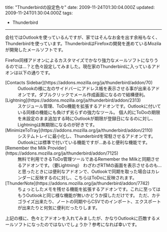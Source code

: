 title: "Thunderbirdの設定色々"
date: 2009-11-24T01:30:04.000Z
updated: 2009-11-24T01:30:04.000Z
tags: 
  - Thunderbird
---


 会社ではOutlookを使っているんですが、家ではそんなお金を出す余裕もなく、Thunderbirdを使っています。ThunderbirdはFirefoxの開発を進めているMozilaが開発したメールソフトです。

Firefox同様アドオンによるカスタマイズでかなり強力なメールソフトになりうるのでは…？と色々設定してみました。現在家のThunderbirdに入っているアドオンは以下の通りです。

<dl><dt>[Contacts Sidebar](https://addons.mozilla.org/ja/thunderbird/addon/70)</dt><dd>Outlookの様に左のサイドバーにアドレス帳を表示させる事が出来るアドオンです。ダブルクリックでメール作成画面になるので結構便利。</dd><dt>[Lightning](https://addons.mozilla.org/ja/thunderbird/addon/2313)</dt><dd>スケジュール管理、ToDo機能を拡張するアドオンです。Outlookに付いている同様の機能にも負けず劣らずの強力なツール。  
 個人的にToDoの期限を未設定のまま追加する時にOutlookが期限が登録日になるのに対し、Lightningは無期限になるのが好きです。</dd><dt>[MinimizeToTray](https://addons.mozilla.org/ja/thunderbird/addon/2110)</dt><dd>システムトレイに最小化し、Thunderbirdを常駐させるアドオンです。Outlookには標準で付いている機能ですが…あると便利な機能です。</dd><dt>[Remember the Milk Provider](https://addons.mozilla.org/ja/thunderbird/addon/7125)</dt><dd>無料で利用できるToDo管理ツールであるRemember the Milkと同期させるアドオンです。（要Lightning）  
 わざわざRTMの画面を表示させるのも…と思ったときには便利なアドオンで、Outlookで同期を取った場合はカレンダーに反映するのに対し、こちらはToDoに反映されます。</dd><dt>[ThunderNote](https://addons.mozilla.org/ja/thunderbird/addon/7742)</dt><dd>ちょっとしたメモを残せる機能を拡張するアドオンです。これに至ってはもうOutlookと同じ様な機能が無いかどうか探しただけです。  
 ただ、カテゴライズ出来たり、ノートの同期やらCSVでのインポート、エクスポートが出来たりと何気に便利だったりします。</dd></dl>上記の様に、色々とアドオンを入れてみましたが、かなりOutlookに匹敵するメールソフトになったのではないでしょうか？参考になれば幸いです。


